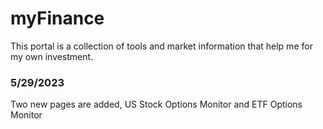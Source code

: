 # myFinance

This portal is a collection of tools and market information that help me for my own investment.

### 5/29/2023

Two new pages are added, US Stock Options Monitor and ETF Options Monitor